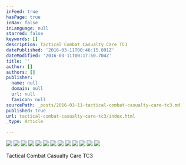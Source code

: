```yaml
---
inFeed: true
hasPage: true
inNav: false
inLanguage: null
starred: false
keywords: []
description: Tactical Combat Casualty Care TC3
datePublished: '2016-03-11T00:46:15.891Z'
dateModified: '2016-03-11T00:17:50.704Z'
title: ''
author: []
authors: []
publisher:
  name: null
  domain: null
  url: null
  favicon: null
sourcePath: _posts/2016-03-11-tactical-combat-casualty-care-tc3.md
published: true
url: tactical-combat-casualty-care-tc3/index.html
_type: Article

---
```

![](https://the-grid-user-content.s3-us-west-2.amazonaws.com/846ca088-e026-4ba3-b027-5a38ed12c407.jpg)
![](https://the-grid-user-content.s3-us-west-2.amazonaws.com/0a648478-dcc7-4fec-a9b9-ecce909db771.jpg)
![](https://the-grid-user-content.s3-us-west-2.amazonaws.com/a18f3073-38b1-4a2c-8809-28faeb21f415.jpg)
![](https://the-grid-user-content.s3-us-west-2.amazonaws.com/51522be1-defe-4855-b05e-efecd7fe18f6.jpg)
![](https://the-grid-user-content.s3-us-west-2.amazonaws.com/6e3b33bc-a0d9-485f-a434-d8da868f334b.jpg)
![](https://the-grid-user-content.s3-us-west-2.amazonaws.com/dd09bb42-034b-4690-a2fb-e08032d3604c.jpg)
![](https://the-grid-user-content.s3-us-west-2.amazonaws.com/fbe46e93-0121-4177-a5ef-3b1c054c76ca.jpg)
![](https://the-grid-user-content.s3-us-west-2.amazonaws.com/06d31eaf-2643-43fa-b65d-8d666d49fa7f.jpg)
![](https://the-grid-user-content.s3-us-west-2.amazonaws.com/c4cb9870-a2bc-43df-9842-07b413658199.jpg)
![](https://the-grid-user-content.s3-us-west-2.amazonaws.com/ef193274-c7bd-48e0-bd3d-2f546b0d947a.jpg)
![](https://the-grid-user-content.s3-us-west-2.amazonaws.com/5657e8c1-6ecd-4602-9ece-106de437c2d5.jpg)
![](https://the-grid-user-content.s3-us-west-2.amazonaws.com/ec8a2b75-b13f-48f0-bb1d-af3cda6146d8.jpg)
![](https://the-grid-user-content.s3-us-west-2.amazonaws.com/71213701-0760-4bab-bab8-f8dd494360de.jpg)

Tactical Combat Casualty Care TC3